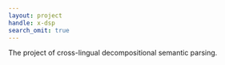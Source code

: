 ```yaml
---
layout: project
handle: x-dsp
search_omit: true
---
```


The project of cross-lingual decompositional semantic parsing.
